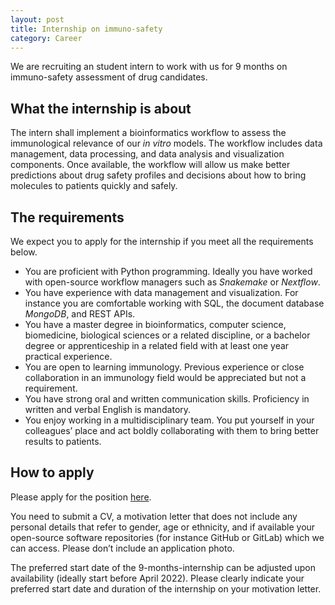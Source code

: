 ```yaml
---
layout: post
title: Internship on immuno-safety
category: Career
---
```


We are recruiting an student intern to work with us for 9 months on
immuno-safety assessment of drug candidates.

## What the internship is about

The intern shall implement a bioinformatics workflow to assess the immunological
relevance of our *in vitro* models. The workflow includes data management, data
processing, and data analysis and visualization components. Once available, the
workflow will allow us make better predictions about drug safety profiles and
decisions about how to bring molecules to patients quickly and safely.


## The requirements

We expect you to apply for the internship if you meet all the requirements below.

* You are proficient with Python programming. Ideally you have worked with open-source workflow managers such as *Snakemake* or *Nextflow*.
* You have experience with data management and visualization. For instance you are comfortable working with SQL, the document database *MongoDB*, and REST APIs.
* You have a master degree in bioinformatics, computer science, biomedicine, biological sciences or a related discipline, or a bachelor degree or apprenticeship in a related field with at least one year practical experience.
* You are open to learning immunology. Previous experience or close collaboration in an immunology field would be appreciated but not a requirement.
* You have strong oral and written communication skills. Proficiency in written and verbal English is mandatory.
* You enjoy working in a multidisciplinary team. You put yourself in your colleagues’ place and act boldly collaborating with them to bring better results to patients.

## How to apply

Please apply for the position
[here](https://roche.wd3.myworkdayjobs.com/roche-ext/job/Basel/Intern-in-Bioinformatics-and-Immunology--Investigative-and-Immuno-Safety_202201-102087).

You need to submit a CV, a motivation letter that does not include any personal
details that refer to gender, age or ethnicity, and if available your
open-source software repositories (for instance GitHub or GitLab) which we can
access. Please don’t include an application photo.

The preferred start date of the 9-months-internship can be adjusted upon
availability (ideally start before April 2022). Please clearly indicate your
preferred start date and duration of the internship on your motivation letter.
